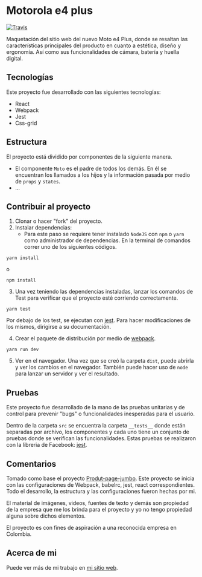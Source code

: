 # Motorola e4 plus

[![Travis](https://img.shields.io/travis/USER/REPO.svg)](https://travis-ci.org/kmiloarguello/moto-e4-plus.svg?branch=master)

Maquetación del sitio web del nuevo Moto e4 Plus, donde se resaltan las características principales del producto en cuanto a estética, diseño y ergonomía. Así como sus funcionalidades de cámara, batería y huella digital.

## Tecnologías

Este proyecto fue desarrollado con las siguientes tecnologías:
- React
- Webpack
- Jest
- Css-grid

## Estructura

El proyecto está dividido por componentes de la siguiente manera.

- El componente `Moto` es el padre de todos los demás. En él se encuentran los llamados a los hijos y la información pasada por medio de `props` y `states`.
- ...

## Contribuir al proyecto

1. Clonar o hacer "fork" del proyecto.
2. Instalar dependencias:
    - Para este paso se requiere tener instalado `NodeJS` con `npm` o `yarn` como administrador de dependencias. En la terminal de comandos correr uno de los siguientes códigos.
```
yarn install
```
o 
```
npm install
```
3. Una vez teniendo las dependencias instaladas, lanzar los comandos de Test para verificar que el proyecto esté corriendo correctamente.
```
yarn test

```
Por debajo de los test, se ejecutan con [jest](https://jest.io). Para hacer modificaciones de los mismos, dirigirse a su documentación.

4. Crear el paquete de distribución por medio de [webpack](https://webpack.js.org).
```
yarn run dev
```
5. Ver en el navegador. Una vez que se creó la carpeta `dist`, puede abrirla y ver los cambios en el navegador. También puede hacer uso de `node` para lanzar un servidor y ver el resultado.

## Pruebas

Este proyecto fue desarrollado de la mano de las pruebas unitarias y de control para prevenir "bugs" o funcionalidades inesperadas para el usuario.

Dentro de la carpeta `src` se encuentra la carpeta `__tests__` donde están separadas por archivo, los componentes y cada uno tiene un conjunto de pruebas donde se verifican las funcionalidades. Estas pruebas se realizaron con la libreria de Facebook: [jest](https://jest.io).

## Comentarios

Tomado como base el proyecto [Produt-page-jumbo](https://github.com/kmiloarguello/product-page-jumbo). Este proyecto se inicia con las configuraciones de Webpack, babelrc, jest, react correspondientes. Todo el desarrollo, la estructura y las configuraciones fueron hechas por mi.

El material de imágenes, videos, fuentes de texto y demás son propiedad de la empresa que me los brinda para el proyecto y yo no tengo propiedad alguna sobre dichos elementos.

El proyecto es con fines de aspiración a una reconocida empresa en Colombia.

## Acerca de mi

Puede ver más de mi trabajo en [mi sitio web](https://camiloarguello.xyz).
